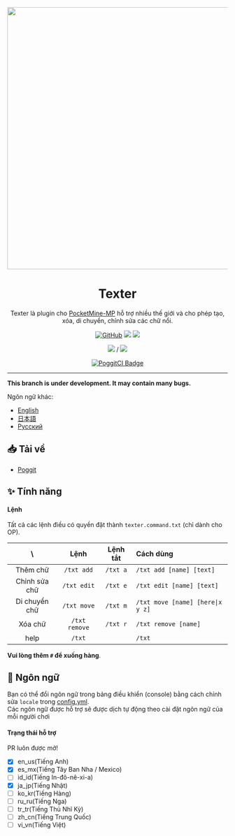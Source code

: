 <div align="center">

<img src="/assets/Texter.png" width="600px">

<h1>Texter</h1>

Texter là plugin cho [PocketMine-MP](https://github.com/pmmp/PocketMine-MP) hỗ trợ nhiều thế giới và cho phép tạo, xóa, di chuyển, chỉnh sửa các chữ nổi.

[![GitHub](https://img.shields.io/github/license/fuyutsuki/Texter?style=flat-square)](https://github.com/fuyutsuki/Texter/blob/master/LICENSE)
[![](https://poggit.pmmp.io/shield.state/Texter&style=flat-square)](https://poggit.pmmp.io/p/Texter)
[![](https://poggit.pmmp.io/shield.api/Texter&style=flat-square)](https://poggit.pmmp.io/p/Texter)

[![](https://poggit.pmmp.io/shield.dl/Texter&style=flat-square)](https://poggit.pmmp.io/p/Texter) / [![](https://poggit.pmmp.io/shield.dl.total/Texter&style=flat-square)](https://poggit.pmmp.io/p/Texter)

[![PoggitCI Badge](https://poggit.pmmp.io/ci.badge/fuyutsuki/Texter/Texter)](https://poggit.pmmp.io/ci/fuyutsuki/Texter/Texter)

</div>

***

**This branch is under development. It may contain many bugs.**

Ngôn ngữ khác:
- [English](/README.md)
- [日本語](/.github/readme/ja_jp.md)
- [Русский](/.github/readme/ru_ru.md)


:inbox_tray: Tải về
-----------------------------------------

* [Poggit](https://poggit.pmmp.io/p/Texter)


:sparkles: Tính năng
-----------------------------------------

#### Lệnh

Tất cả các lệnh điều có quyền đặt thành `texter.command.txt` (chỉ dành cho OP).

| \ |Lệnh|Lệnh tắt|Cách dùng|
|:--:|:--:|:--:|:--|
|Thêm chữ|`/txt add`|`/txt a`|`/txt add [name] [text]`|
|Chỉnh sửa chữ|`/txt edit`|`/txt e`|`/txt edit [name] [text]`|
|Di chuyển chữ|`/txt move`|`/txt m`|`/txt move [name] [here\|x y z]`|
|Xóa chữ|`/txt remove`|`/txt r`|`/txt remove [name]`|
|help|`/txt`||`/txt`|

**Vui lòng thêm `#` để xuống hàng**.


:symbols: Ngôn ngữ
-----------------------------------------

Bạn có thể đổi ngôn ngữ trong bảng điều khiển (console) bằng cách chỉnh sửa `locale` trong [config.yml](/resources/config.yml).  
Các ngôn ngữ được hỗ trợ sẽ được dịch tự động theo cài đặt ngôn ngữ của mỗi người chơi

#### Trạng thái hỗ trợ

PR luôn được mở!

- [x] en_us(Tiếng Anh)
- [x] es_mx(Tiếng Tây Ban Nha / Mexico)
- [ ] id_id(Tiếng In-đô-nê-xi-a)
- [x] ja_jp(Tiếng Nhật)
- [ ] ko_kr(Tiếng Hàng)
- [ ] ru_ru(Tiếng Nga)
- [ ] tr_tr(Tiếng Thủ Nhĩ Kỳ)
- [ ] zh_cn(Tiếng Trung Quốc)
- [ ] vi_vn(Tiếng Việt)
